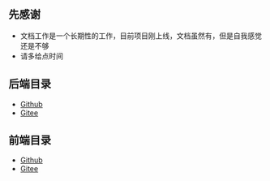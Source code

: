 ## 先感谢

- 文档工作是一个长期性的工作，目前项目刚上线，文档虽然有，但是自我感觉还是不够
- 请多给点时间

## 后端目录

- [Github]()
- [Gitee]()

## 前端目录

- [Github]()
- [Gitee]()